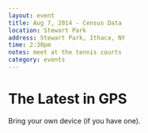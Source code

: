 ```yaml
---
layout: event
title: Aug 7, 2014 - Census Data
location: Stewart Park
address: Stewart Park, Ithaca, NY
time: 2:30pm
notes: meet at the tennis courts
category: events
---
```


# The Latest in GPS

Bring your own device (if you have one).

